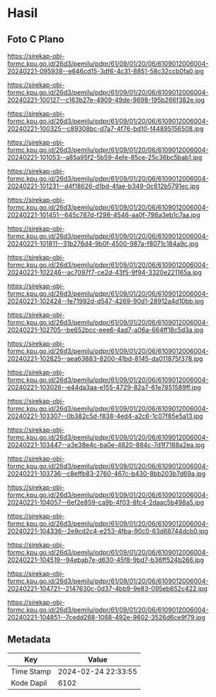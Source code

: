 # Hasil

## Foto C Plano

https://sirekap-obj-formc.kpu.go.id/26d3/pemilu/pdpr/61/09/01/20/06/6109012006004-20240221-095938--e646cd15-3df6-4c31-8851-58c32ccb0fa0.jpg

https://sirekap-obj-formc.kpu.go.id/26d3/pemilu/pdpr/61/09/01/20/06/6109012006004-20240221-100127--c163b27e-4909-49de-9698-195b266f382e.jpg

https://sirekap-obj-formc.kpu.go.id/26d3/pemilu/pdpr/61/09/01/20/06/6109012006004-20240221-100325--c89308bc-d7a7-4f76-bd10-f44895156508.jpg

https://sirekap-obj-formc.kpu.go.id/26d3/pemilu/pdpr/61/09/01/20/06/6109012006004-20240221-101053--a85a95f2-5b59-4efe-85ce-25c36bc5bab1.jpg

https://sirekap-obj-formc.kpu.go.id/26d3/pemilu/pdpr/61/09/01/20/06/6109012006004-20240221-101231--d4f18626-d1bd-4fae-b349-0c612b5791ec.jpg

https://sirekap-obj-formc.kpu.go.id/26d3/pemilu/pdpr/61/09/01/20/06/6109012006004-20240221-101451--645c787d-f298-4546-aa0f-798a3eb1c7aa.jpg

https://sirekap-obj-formc.kpu.go.id/26d3/pemilu/pdpr/61/09/01/20/06/6109012006004-20240221-101811--31b276d4-9b0f-4500-987a-f8071c184a9c.jpg

https://sirekap-obj-formc.kpu.go.id/26d3/pemilu/pdpr/61/09/01/20/06/6109012006004-20240221-102246--ac7097f7-ce2d-43f5-9f94-3320e221165a.jpg

https://sirekap-obj-formc.kpu.go.id/26d3/pemilu/pdpr/61/09/01/20/06/6109012006004-20240221-102424--fe71992d-d547-4269-90d1-28912a4d10bb.jpg

https://sirekap-obj-formc.kpu.go.id/26d3/pemilu/pdpr/61/09/01/20/06/6109012006004-20240221-102705--be652bcc-eee6-4ad7-a06a-664ff18c5d3a.jpg

https://sirekap-obj-formc.kpu.go.id/26d3/pemilu/pdpr/61/09/01/20/06/6109012006004-20240221-102825--aea63883-8200-41bd-8145-da011875f378.jpg

https://sirekap-obj-formc.kpu.go.id/26d3/pemilu/pdpr/61/09/01/20/06/6109012006004-20240221-103026--e44da3aa-e155-4729-82a7-61e7851589ff.jpg

https://sirekap-obj-formc.kpu.go.id/26d3/pemilu/pdpr/61/09/01/20/06/6109012006004-20240221-103307--0b382c5d-f838-4ed4-a2c6-1c07f85e5a13.jpg

https://sirekap-obj-formc.kpu.go.id/26d3/pemilu/pdpr/61/09/01/20/06/6109012006004-20240221-103447--a3e38e4c-ba0e-4820-884c-7d1f7188a2ea.jpg

https://sirekap-obj-formc.kpu.go.id/26d3/pemilu/pdpr/61/09/01/20/06/6109012006004-20240221-103736--c8effb83-2760-467c-b430-8bb203b7d69a.jpg

https://sirekap-obj-formc.kpu.go.id/26d3/pemilu/pdpr/61/09/01/20/06/6109012006004-20240221-104057--6ef2e859-ca9b-4f03-8fc4-2daac5b498a5.jpg

https://sirekap-obj-formc.kpu.go.id/26d3/pemilu/pdpr/61/09/01/20/06/6109012006004-20240221-104336--2e9cd2c4-e253-4fba-90c0-63d68744dcb0.jpg

https://sirekap-obj-formc.kpu.go.id/26d3/pemilu/pdpr/61/09/01/20/06/6109012006004-20240221-104519--94ebab7e-d630-45f8-9bd7-b36ff524b266.jpg

https://sirekap-obj-formc.kpu.go.id/26d3/pemilu/pdpr/61/09/01/20/06/6109012006004-20240221-104721--2147630c-0d37-4bb9-9e83-095eb652c422.jpg

https://sirekap-obj-formc.kpu.go.id/26d3/pemilu/pdpr/61/09/01/20/06/6109012006004-20240221-104851--7cedd268-1068-492e-9602-3526d6ce9f79.jpg


## Metadata

| Key        | Value               |
| ---------- | ------------------- |
| Time Stamp | 2024-02-24 22:33:55 |
| Kode Dapil | 6102                |



